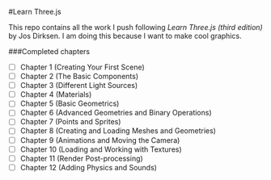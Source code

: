 #Learn Three.js

This repo contains all the work I push following _Learn Three.js (third edition)_ by Jos Dirksen. I am doing this because I want to make cool graphics.

###Completed chapters
- [ ] Chapter 1 (Creating Your First Scene)
- [ ] Chapter 2 (The Basic Components)
- [ ] Chapter 3 (Different Light Sources)
- [ ] Chapter 4 (Materials)
- [ ] Chapter 5 (Basic Geometrics)
- [ ] Chapter 6 (Advanced Geometries and Binary Operations)
- [ ] Chapter 7 (Points and Sprites)
- [ ] Chapter 8 (Creating and Loading Meshes and Geometries)
- [ ] Chapter 9 (Animations and Moving the Camera)
- [ ] Chapter 10 (Loading and Working with Textures)
- [ ] Chapter 11 (Render Post-processing)
- [ ] Chapter 12 (Adding Physics and Sounds)